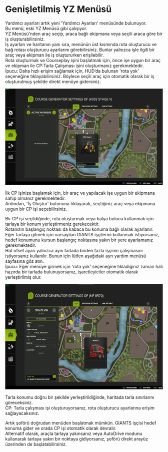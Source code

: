 # Genişletilmiş YZ Menüsü
  
Yardımcı ayarları artık yeni 'Yardımcı Ayarları' menüsünde bulunuyor.  
Bu menü, eski YZ Menüsü gibi çalışıyor.  
YZ Menüsü'nden araç seçip, araca bağlı ekipmana veya seçili araca göre bir iş oluşturabilirsiniz.  
İş ayarları ve haritanın yanı sıra, menünün üst kısmında rota oluşturucu ve bağ rotası oluşturucu ayarlarını görebilirsiniz. Bunlar yalnızca işle ilgili bir araç veya ekipman ile iş oluştururken erişilebilir.  
Rota oluşturmak ve Courseplay işini başlatmak için, önce işe uygun bir araç ve ekipman ile CP:Tarla Çalışması işini oluşturmanız gerekmektedir.  
İpucu: Daha hızlı erişim sağlamak için, HUD’da bulunan 'rota yok' seçeneğine tıklayabilirsiniz. Böylece seçili araç için otomatik olarak bir iş oluşturulmuş şekilde direkt menüye gidersiniz.  

![Image](../assets/images/startjobmenuhelp_0_0_1024_895.png)
  
İlk CP işinize başlamak için, bir araç ve yapılacak işe uygun bir ekipmana sahip olmanız gerekmektedir.  
Ardından, 'İş Oluştur' butonuna tıklayarak, seçtiğiniz araç veya ekipmana uygun bir CP işi seçebilirsiniz.  

  
Bir CP işi seçildiğinde, rota oluşturmak veya balya bulucu kullanmak için tarlaya bir konum yerleştirmeniz gerekecektir.   
Rotanızın başlangıç noktası da kabaca bu konuma bağlı olarak ayarlanır.  
Eğer tarlaya gitmek için varsayılan GIANTS işçilerini kullanmak istiyorsanız, hedef konumunu kursun başlangıç noktasına yakın bir yere ayarlamanız gerekmektedir.  
Hat ofset ayarı yalnızca aynı tarlada birden fazla işçinin çalışmasını istiyorsanız kullanılır. Bunun için lütfen aşağıdaki ayrı yardım menüsü sayfasına göz atın.  
İpucu: Eğer menüye girmek için 'rota yok' seçeneğine tıkladığınız zaman hali hazırda bir tarlada bulunuyorsanız, işaretleyiciler otomatik olarak yerleştirilmiş olur.  

![Image](../assets/images/readyjobmenuhelp_0_0_765_510.png)
  
Tarla konumu doğru bir şekilde yerleştirildiğinde, haritada tarla sınırlarını göreceksiniz.  
CP: Tarla çalışması işi oluşturuyorsanız, rota oluşturucu ayarlarına erişim sağlayacaksınız.   

  
Artık şoförü doğrudan menüden başlatmak mümkün. GIANTS işçisi hedef konuma gider ve orada CP işi otomatik olarak devralır.  
Alternatif olarak, araçla tarlaya yakınsanız veya AutoDrive modunu kullanarak tarlaya yakın bir noktaya gidiyorsanız, şoförü direkt arayüz üzerinden de başlatabilirsiniz.  
